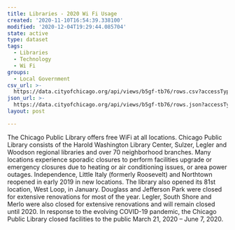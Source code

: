 ```yaml
---
title: Libraries - 2020 Wi Fi Usage
created: '2020-11-10T16:54:39.338100'
modified: '2020-12-04T19:29:44.085704'
state: active
type: dataset
tags:
  - Libraries
  - Technology
  - Wi Fi
groups:
  - Local Government
csv_url: >-
  https://data.cityofchicago.org/api/views/b5gf-tb76/rows.csv?accessType=DOWNLOAD
json_url: >-
  https://data.cityofchicago.org/api/views/b5gf-tb76/rows.json?accessType=DOWNLOAD
layout: post

---
```

The Chicago Public Library offers free WiFi at all locations. Chicago Public Library consists of the Harold Washington Library Center, Sulzer, Legler and Woodson regional libraries and over 70 neighborhood branches. Many locations experience sporadic closures to perform facilities upgrade or emergency closures due to heating or air conditioning issues, or area power outages. Independence, Little Italy (formerly Roosevelt) and Northtown reopened in early 2019 in new locations. The library also opened its 81st location, West Loop, in January. Douglass and Jefferson Park were closed for extensive renovations for most of the year. Legler, South Shore and Merlo were also closed for extensive renovations and will remain closed until 2020. In response to the evolving COVID-19 pandemic, the Chicago Public Library closed facilities to the public March 21, 2020 – June 7, 2020.
